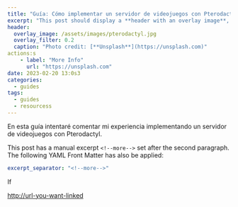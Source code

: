 ```yaml
---
title: "Guía: Cómo implementar un servidor de videojuegos con Pterodactyl"
excerpt: "This post should display a **header with an overlay image**, if the theme supports it."
header:
  overlay_image: /assets/images/pterodactyl.jpg
  overlay_filter: 0.2
  caption: "Photo credit: [**Unsplash**](https://unsplash.com)"
actions:s
    - label: "More Info"
      url: "https://unsplash.com"
date: 2023-02-20 13:0s3
categories:
  - guides
tags:
  - guides
  - resourcess
---
```


En esta guía intentaré comentar mi experiencia implementando un servidor de videojuegos con Pterodactyl.

<!--more-->

This post has a manual excerpt `<!--more-->` set after the second paragraph. The following YAML Front Matter has also be applied:

```yaml
excerpt_separator: "<!--more-->"
```

If 

[http://url-you-want-linked](Ejemplo)